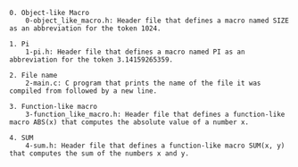 

    0. Object-like Macro
        0-object_like_macro.h: Header file that defines a macro named SIZE as an abbreviation for the token 1024.

    1. Pi
        1-pi.h: Header file that defines a macro named PI as an abbreviation for the token 3.14159265359.

    2. File name
        2-main.c: C program that prints the name of the file it was compiled from followed by a new line.

    3. Function-like macro
        3-function_like_macro.h: Header file that defines a function-like macro ABS(x) that computes the absolute value of a number x.

    4. SUM
        4-sum.h: Header file that defines a function-like macro SUM(x, y) that computes the sum of the numbers x and y.

